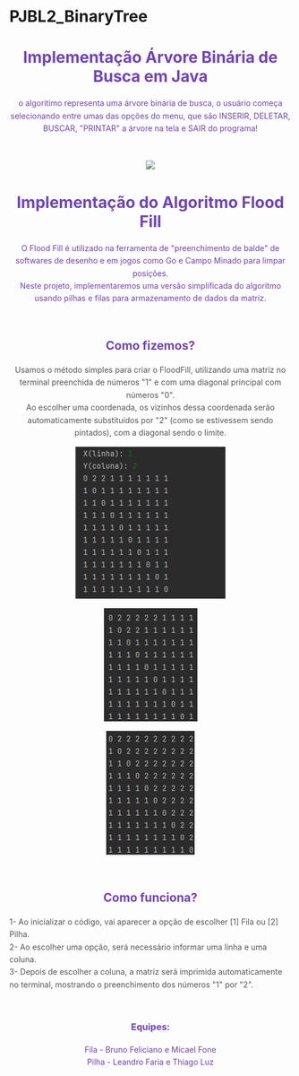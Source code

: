 # PJBL2_BinaryTree

<h1 align="center" style="color: #6f42c1; margin-bottom: 20px;">    Implementação Árvore Binária de Busca em Java</h1>

<p align="center" style="color: #6f42c1; line-height: 1.6;">
o algoritimo representa uma árvore binária de busca, o usuário começa selecionando entre umas das opções do menu, que são INSERIR, DELETAR, BUSCAR, "PRINTAR" a árvore na tela e SAIR do programa!
</p>

<br>
<p align="center">
<img src="/PJBL2_BinaryTree/Assets/1.png">
</p>

<h1 align="center" style="color: #6f42c1; margin-bottom: 20px;">    Implementação do Algoritmo Flood Fill</h1>

<p align="center" style="color: #6f42c1; line-height: 1.6;">O Flood Fill é utilizado na ferramenta de &quot;preenchimento de balde&quot; de softwares de desenho e em jogos como Go e Campo Minado para limpar posições. <br>Neste projeto, implementaremos uma versão simplificada do algoritmo usando pilhas e filas para armazenamento de dados da matriz.</p>

<br>

<h2 align="center" style="color: #6f42c1; margin-bottom: 20px;">Como fizemos?</h2>

<p align="center" style="color: #555; line-height: 1.6;">Usamos o método simples para criar o FloodFill, utilizando uma matriz no terminal preenchida de números &quot;1&quot; e com uma diagonal principal com números &quot;0&quot;.<br>Ao escolher uma coordenada, os vizinhos dessa coordenada serão automaticamente substituídos por &quot;2&quot; (como se estivessem sendo pintados), com a diagonal sendo o limite.</p>
<p align="center">
<img src="/assets/img1.png">
</p>
<p align="center">
<img src="/assets/img2.png">
</p>
<p align="center">
<img src="/assets/img3.png">
</p>

<br>

<h2 align="center" style="color: #6f42c1; margin-bottom: 20px;">Como funciona?</h2>

<p style="color: #555; line-height: 1.6;">1- Ao inicializar o código, vai aparecer a opção de escolher [1] Fila ou [2] Pilha.<br>2- Ao escolher uma opção, será necessário informar uma linha e uma coluna.<br>3- Depois de escolher a coluna, a matriz será imprimida automaticamente no terminal, mostrando o preenchimento dos números &quot;1&quot; por &quot;2&quot;.</p>

<br>

<h3 align="center" style="color: #6f42c1; margin-bottom: 20px;">Equipes:</h3>

<p align="center" style="color: #6f42c1; line-height: 1.6;">Fila - Bruno Feliciano e Micael Fone <br> Pilha - Leandro Faria e Thiago Luz</p>
